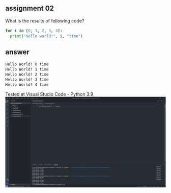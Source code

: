 ## assignment 02
What is the results of following code?

```python
for i in [0, 1, 2, 3, 4]:
  print("Hello world!", i, "time")
```

## answer
```
Hello World! 0 time
Hello World! 1 time
Hello World! 2 time
Hello World! 3 time
Hello World! 4 time
```
Tested at Visual Studio Code - Python 3.9
![alt text](https://github.com/AldianNurAzmar/fi3201-01-2021-2/blob/main/assignments/02/10219098/computational%20physics%20-%20assignment%2002.png)
